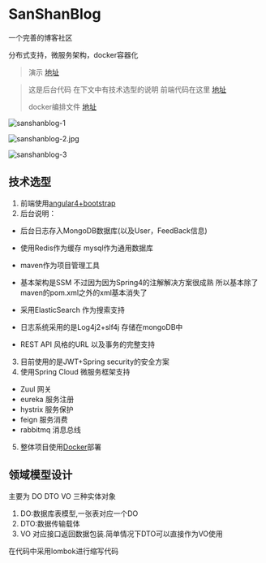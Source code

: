 # SanShanBlog

 一个完善的博客社区

分布式支持，微服务架构，docker容器化

> 演示 [地址][2]

> 这是后台代码 在下文中有技术选型的说明 前端代码在这里 [地址][1]
>
> docker编排文件 [地址][3]

![sanshanblog-1](https://github.com/SanShanYouJiu/ImageRepository/blob/master/SanShaBlog/sanshanblog-1.jpg?raw=true)

![sanshanblog-2.jpg](https://github.com/SanShanYouJiu/ImageRepository/blob/master/SanShaBlog/sanshanblog-2.jpg?raw=true)

![sanshanblog-3](https://github.com/SanShanYouJiu/ImageRepository/blob/master/SanShaBlog/sanshanblog-3.jpg?raw=true)



## 技术选型

1. 前端使用[angular4+bootstrap][1] 
2. 后台说明：
 - 后台日志存入MongoDB数据库(以及User，FeedBack信息)
 - 使用Redis作为缓存 mysql作为通用数据库
 - maven作为项目管理工具
 - 基本架构是SSM 不过因为因为Spring4的注解解决方案很成熟 所以基本除了maven的pom.xml之外的xml基本消失了

 - 采用ElasticSearch 作为搜索支持
 - 日志系统采用的是Log4j2+slf4j 存储在mongoDB中
 - REST API 风格的URL 以及事务的完整支持


3. 目前使用的是JWT+Spring security的安全方案
4. 使用Spring Cloud 微服务框架支持
 - Zuul 网关 
 - eureka 服务注册 
 - hystrix 服务保护 
 - feign 服务消费
 - rabbitmq 消息总线
5. 整体项目使用[Docker][3]部署

##  领域模型设计 
主要为 DO DTO VO 三种实体对象
1. DO:数据库表模型,一张表对应一个DO
2. DTO:数据传输载体
3. VO 对应接口返回数据包装.简单情况下DTO可以直接作为VO使用




在代码中采用lombok进行缩写代码

[1]: https://github.com/SanShanYouJiu/SanShanBlog-Web
[2]: https://sanshan.xyz/
[3]: https://github.com/SanShanYouJiu/sanshanblog-docker-file